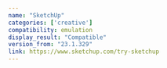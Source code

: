 ```yaml
---
name: "SketchUp"
categories: ['creative']
compatibility: emulation
display_result: "Compatible"
version_from: "23.1.329"
link: https://www.sketchup.com/try-sketchup
---
```


